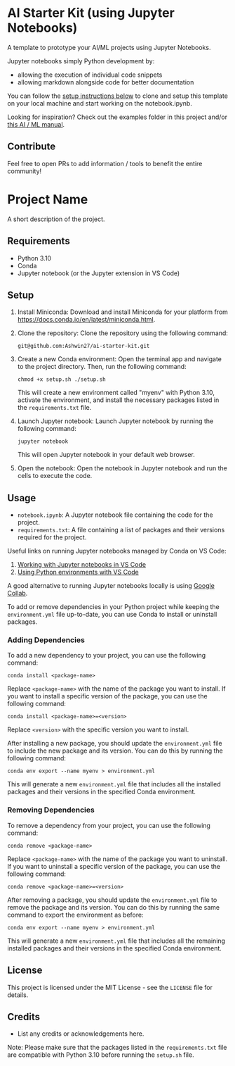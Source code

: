 # AI Starter Kit (using Jupyter Notebooks)

A template to prototype your AI/ML projects using Jupyter Notebooks. 

Jupyter notebooks simply Python development by:
- allowing the execution of individual code snippets
- allowing markdown alongside code for better documentation

You can follow the [setup instructions below](#setup) to clone and setup this template on your local machine and start working on the notebook.ipynb.

Looking for inspiration? Check out the examples folder in this project and/or [this AI / ML manual](https://github.com/tedcheng/ai-hackers-field-manual).

## Contribute
Feel free to open PRs to add information / tools to benefit the entire community!


# Project Name

A short description of the project.

## Requirements

- Python 3.10
- Conda
- Jupyter notebook (or the Jupyter extension in VS Code)

## Setup

1. Install Miniconda: 
   Download and install Miniconda for your platform from https://docs.conda.io/en/latest/miniconda.html.

2. Clone the repository:
   Clone the repository using the following command:

   ```git@github.com:Ashwin27/ai-starter-kit.git```

3. Create a new Conda environment:
   Open the terminal app and navigate to the project directory. Then, run the following command:

   ```chmod +x setup.sh ./setup.sh```

    This will create a new environment called "myenv" with Python 3.10, activate the environment, and install the necessary packages listed in the `requirements.txt` file.

4. Launch Jupyter notebook:
    Launch Jupyter notebook by running the following command:

    ```jupyter notebook```

    This will open Jupyter notebook in your default web browser.

5. Open the notebook:
    Open the notebook in Jupyter notebook and run the cells to execute the code.

## Usage

- `notebook.ipynb`: A Jupyter notebook file containing the code for the project.
- `requirements.txt`: A file containing a list of packages and their versions required for the project.

Useful links on running Jupyter notebooks managed by Conda on VS Code:
1. [Working with Jupyter notebooks in VS Code](https://code.visualstudio.com/docs/datascience/jupyter-notebooks)
2. [Using Python environments with VS Code](https://code.visualstudio.com/docs/python/environments)

A good alternative to running Jupyter notebooks locally is using [Google Collab](https://colab.research.google.com/).

To add or remove dependencies in your Python project while keeping the `environment.yml` file up-to-date, you can use Conda to install or uninstall packages.

### Adding Dependencies

To add a new dependency to your project, you can use the following command:

```
conda install <package-name>
```

Replace `<package-name>` with the name of the package you want to install. If you want to install a specific version of the package, you can use the following command:

```
conda install <package-name>=<version>
```

Replace `<version>` with the specific version you want to install.

After installing a new package, you should update the `environment.yml` file to include the new package and its version. You can do this by running the following command:

```
conda env export --name myenv > environment.yml
```

This will generate a new `environment.yml` file that includes all the installed packages and their versions in the specified Conda environment.

### Removing Dependencies

To remove a dependency from your project, you can use the following command:

```
conda remove <package-name>
```

Replace `<package-name>` with the name of the package you want to uninstall. If you want to uninstall a specific version of the package, you can use the following command:

```
conda remove <package-name>=<version>
```

After removing a package, you should update the `environment.yml` file to remove the package and its version. You can do this by running the same command to export the environment as before:

```
conda env export --name myenv > environment.yml
```

This will generate a new `environment.yml` file that includes all the remaining installed packages and their versions in the specified Conda environment.



## License

This project is licensed under the MIT License - see the `LICENSE` file for details.

## Credits

- List any credits or acknowledgements here.

Note: Please make sure that the packages listed in the `requirements.txt` file are compatible with Python 3.10 before running the `setup.sh` file.
